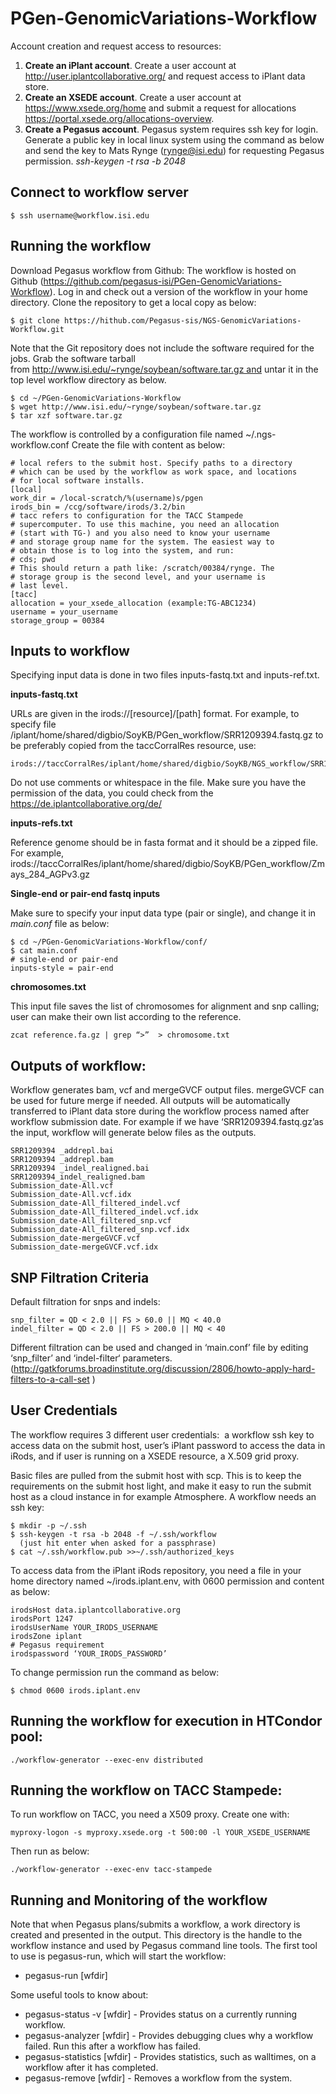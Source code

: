 PGen-GenomicVariations-Workflow
===============================

Account creation and request access to resources:

1. **Create an iPlant account**. Create a user account at http://user.iplantcollaborative.org/ and request access to iPlant data store.
2. **Create an XSEDE account**. Create a user account at https://www.xsede.org/home and submit a request for allocations https://portal.xsede.org/allocations-overview.
3. **Create a Pegasus account**. Pegasus system requires ssh key for login. Generate a public key in local linux system using the command as below and send the key to Mats Rynge (rynge@isi.edu) for requesting Pegasus permission. *ssh-keygen -t rsa -b 2048*

## Connect to workflow server

```
$ ssh username@workflow.isi.edu
```

## Running the workflow

Download Pegasus workflow from Github: The workflow is hosted on Github (https://github.com/pegasus-isi/PGen-GenomicVariations-Workflow). Log in and check out a version of the workflow in your home directory. Clone the repository to get a local copy as below:

```
$ git clone https://hithub.com/Pegasus-sis/NGS-GenomicVariations-Workflow.git
```

Note that the Git repository does not include the software required for the jobs. Grab the software tarball from http://www.isi.edu/~rynge/soybean/software.tar.gz and untar it in the top level workflow directory as below. 

```
$ cd ~/PGen-GenomicVariations-Workflow
$ wget http://www.isi.edu/~rynge/soybean/software.tar.gz
$ tar xzf software.tar.gz
```

The workflow is controlled by a configuration file named ~/.ngs-workflow.conf
Create the file with content as below:

```
# local refers to the submit host. Specify paths to a directory
# which can be used by the workflow as work space, and locations
# for local software installs.
[local]
work_dir = /local-scratch/%(username)s/pgen
irods_bin = /ccg/software/irods/3.2/bin
# tacc refers to configuration for the TACC Stampede
# supercomputer. To use this machine, you need an allocation
# (start with TG-) and you also need to know your username
# and storage group name for the system. The easiest way to
# obtain those is to log into the system, and run:
# cds; pwd
# This should return a path like: /scratch/00384/rynge. The
# storage group is the second level, and your username is
# last level.
[tacc]
allocation = your_xsede_allocation (example:TG-ABC1234) 
username = your_username  
storage_group = 00384
```

## Inputs to workflow

Specifying input data is done in two files inputs-fastq.txt and inputs-ref.txt.

**inputs-fastq.txt**

URLs are given in the irods://[resource]/[path] format. For example, to specify file /iplant/home/shared/digbio/SoyKB/PGen_workflow/SRR1209394.fastq.gz to be preferably copied from the taccCorralRes resource, use:

```
irods://taccCorralRes/iplant/home/shared/digbio/SoyKB/NGS_workflow/SRR1209394.fastq.gz
```

Do not use comments or whitespace in the file. Make sure you have the permission of the data, you could check from the https://de.iplantcollaborative.org/de/

**inputs-refs.txt**

Reference genome should be in fasta format and it should be a zipped file. For example,
irods://taccCorralRes/iplant/home/shared/digbio/SoyKB/PGen_workflow/Zmays_284_AGPv3.gz

**Single-end or pair-end fastq inputs**

Make sure to specify your input data type (pair or single), and change it in *main.conf* file as below:

```
$ cd ~/PGen-GenomicVariations-Workflow/conf/
$ cat main.conf
# single-end or pair-end
inputs-style = pair-end
```

**chromosomes.txt**

This input file saves the list of chromosomes for alignment and snp calling; user can make their own list according to the reference.

```
zcat reference.fa.gz | grep “>”  > chromosome.txt 
```

## Outputs of workflow:

Workflow generates bam, vcf and mergeGVCF output files. mergeGVCF can be used for future merge if needed. All outputs will be automatically transferred to iPlant data store during the workflow process named after workflow submission date.
For example if we have ‘SRR1209394.fastq.gz’as the input, workflow will generate below files as the outputs.

```
SRR1209394 _addrepl.bai
SRR1209394 _addrepl.bam
SRR1209394 _indel_realigned.bai
SRR1209394_indel_realigned.bam
Submission_date-All.vcf
Submission_date-All.vcf.idx
Submission_date-All_filtered_indel.vcf
Submission_date-All_filtered_indel.vcf.idx
Submission_date-All_filtered_snp.vcf
Submission_date-All_filtered_snp.vcf.idx
Submission_date-mergeGVCF.vcf
Submission_date-mergeGVCF.vcf.idx
```

## SNP Filtration Criteria

Default filtration for snps and indels:

```
snp_filter = QD < 2.0 || FS > 60.0 || MQ < 40.0
indel_filter = QD < 2.0 || FS > 200.0 || MQ < 40
```

Different filtration can be used and changed in ‘main.conf’ file by editing ‘snp_filter’ and ‘indel-filter‘ parameters. (http://gatkforums.broadinstitute.org/discussion/2806/howto-apply-hard-filters-to-a-call-set )

## User Credentials

The workflow requires 3 different user credentials:  a workflow ssh key to access data on the submit host, user’s iPlant password to access the data in iRods, and if user is running on a XSEDE resource, a X.509 grid proxy. 

Basic files are pulled from the submit host with scp. This is to keep the requirements on the submit host light, and make it easy to run the submit host as a cloud instance in for example Atmosphere. A workflow needs an ssh key:

```
$ mkdir -p ~/.ssh
$ ssh-keygen -t rsa -b 2048 -f ~/.ssh/workflow
  (just hit enter when asked for a passphrase)
$ cat ~/.ssh/workflow.pub >>~/.ssh/authorized_keys
```

To access data from the iPlant iRods repository, you need a file in your home directory named ~/irods.iplant.env, with 0600 permission and content as below:

```
irodsHost data.iplantcollaborative.org
irodsPort 1247
irodsUserName YOUR_IRODS_USERNAME
irodsZone iplant
# Pegasus requirement
irodspassword ‘YOUR_IRODS_PASSWORD’
```

To change permission run the command as below:

```
$ chmod 0600 irods.iplant.env
```

## Running the workflow for execution in HTCondor pool:

```
./workflow-generator --exec-env distributed
```

## Running the workflow on TACC Stampede:

To run workflow on TACC, you need a X509 proxy. Create one with:

```
myproxy-logon -s myproxy.xsede.org -t 500:00 -l YOUR_XSEDE_USERNAME
```

Then run as below:

```
./workflow-generator --exec-env tacc-stampede
```

## Running and Monitoring of the workflow

Note that when Pegasus plans/submits a workflow, a work directory is created and presented in the output. This directory is the handle to the workflow instance and used by Pegasus command line tools. The first tool to use is pegasus-run, which will start the workflow:

* pegasus-run [wfdir]

Some useful tools to know about:

* pegasus-status -v [wfdir] - Provides status on a currently running workflow.
* pegasus-analyzer [wfdir] - Provides debugging clues why a workflow failed. Run this after a workflow has failed.
* pegasus-statistics [wfdir] - Provides statistics, such as walltimes, on a workflow after it has completed.
* pegasus-remove [wfdir] - Removes a workflow from the system. 



